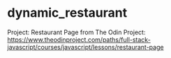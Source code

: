 # dynamic_restaurant
Project: Restaurant Page from The Odin Project: https://www.theodinproject.com/paths/full-stack-javascript/courses/javascript/lessons/restaurant-page
